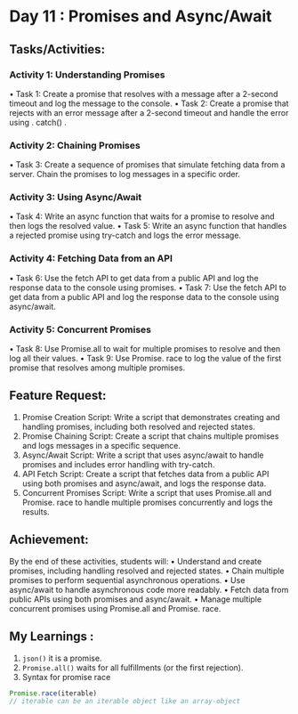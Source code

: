 # Day 11 : Promises and Async/Await

## Tasks/Activities:
### Activity 1: Understanding Promises
• Task 1: Create a promise that resolves with a message after a 2-second timeout and log the message to the console.
• Task 2: Create a promise that rejects with an error message after a 2-second timeout and handle the error using . catch() .
### Activity 2: Chaining Promises
• Task 3: Create a sequence of promises that simulate fetching data from a server. Chain the promises to log messages in a
specific order.
### Activity 3: Using Async/Await
• Task 4: Write an async function that waits for a promise to resolve and then logs the resolved value.
• Task 5: Write an async function that handles a rejected promise using try-catch and logs the error message.
### Activity 4: Fetching Data from an API
• Task 6: Use the fetch API to get data from a public API and log the response data to the console using promises.
• Task 7: Use the fetch API to get data from a public API and log the response data to the console using async/await.
### Activity 5: Concurrent Promises
• Task 8: Use Promise.all to wait for multiple promises to resolve and then log all their values.
• Task 9: Use Promise. race to log the value of the first promise that resolves among multiple promises.
## Feature Request:
1. Promise Creation Script: Write a script that demonstrates creating and handling promises, including both resolved and rejected
states.
2. Promise Chaining Script: Create a script that chains multiple promises and logs messages in a specific sequence.
3. Async/Await Script: Write a script that uses async/await to handle promises and includes error handling with try-catch.
4. API Fetch Script: Create a script that fetches data from a public API using both promises and async/await, and logs the
response data.
5. Concurrent Promises Script: Write a script that uses Promise.all and Promise. race to handle multiple promises
concurrently and logs the results.
## Achievement:
By the end of these activities, students will:
• Understand and create promises, including handling resolved and rejected states.
• Chain multiple promises to perform sequential asynchronous operations.
• Use async/await to handle asynchronous code more readably.
• Fetch data from public APIs using both promises and async/await.
• Manage multiple concurrent promises using Promise.all and Promise. race.

## My Learnings :
1. `json()` it is a promise.
2. `Promise.all()` waits for all fulfillments (or the first rejection).
3. Syntax for promise race 
```js
Promise.race(iterable)
// iterable can be an iterable object like an array-object
```